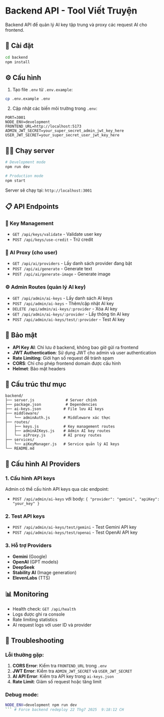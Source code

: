 # Backend API - Tool Viết Truyện

Backend API để quản lý AI key tập trung và proxy các request AI cho frontend.

## 🚀 Cài đặt

```bash
cd backend
npm install
```

## ⚙️ Cấu hình

1. Tạo file `.env` từ `.env.example`:
```bash
cp .env.example .env
```

2. Cập nhật các biến môi trường trong `.env`:
```env
PORT=3001
NODE_ENV=development
FRONTEND_URL=http://localhost:5173
ADMIN_JWT_SECRET=your_super_secret_admin_jwt_key_here
USER_JWT_SECRET=your_super_secret_user_jwt_key_here
```

## 🏃‍♂️ Chạy server

```bash
# Development mode
npm run dev

# Production mode
npm start
```

Server sẽ chạy tại: `http://localhost:3001`

## 📋 API Endpoints

### 🔑 Key Management
- `GET /api/keys/validate` - Validate user key
- `POST /api/keys/use-credit` - Trừ credit

### 🤖 AI Proxy (cho user)
- `GET /api/ai/providers` - Lấy danh sách provider đang bật
- `POST /api/ai/generate` - Generate text
- `POST /api/ai/generate-image` - Generate image

### ⚙️ Admin Routes (quản lý AI key)
- `GET /api/admin/ai-keys` - Lấy danh sách AI keys
- `POST /api/admin/ai-keys` - Thêm/cập nhật AI key
- `DELETE /api/admin/ai-keys/:provider` - Xóa AI key
- `GET /api/admin/ai-keys/:provider` - Lấy thông tin AI key
- `POST /api/admin/ai-keys/test/:provider` - Test AI key

## 🔐 Bảo mật

- **API Key AI**: Chỉ lưu ở backend, không bao giờ gửi ra frontend
- **JWT Authentication**: Sử dụng JWT cho admin và user authentication
- **Rate Limiting**: Giới hạn số request để tránh spam
- **CORS**: Chỉ cho phép frontend domain được cấu hình
- **Helmet**: Bảo mật headers

## 📁 Cấu trúc thư mục

```
backend/
├── server.js              # Server chính
├── package.json           # Dependencies
├── ai-keys.json          # File lưu AI keys
├── middleware/
│   └── adminAuth.js      # Middleware xác thực
├── routes/
│   ├── keys.js           # Key management routes
│   ├── adminAIKeys.js    # Admin AI key routes
│   └── aiProxy.js        # AI proxy routes
├── services/
│   └── aiKeyManager.js   # Service quản lý AI keys
└── README.md
```

## 🔧 Cấu hình AI Providers

### 1. Cấu hình API keys
Admin có thể cấu hình API keys qua các endpoint:
- `POST /api/admin/ai-keys` với body: `{ "provider": "gemini", "apiKey": "your_key" }`

### 2. Test API keys
- `POST /api/admin/ai-keys/test/gemini` - Test Gemini API key
- `POST /api/admin/ai-keys/test/openai` - Test OpenAI API key

### 3. Hỗ trợ Providers
- **Gemini** (Google)
- **OpenAI** (GPT models)
- **DeepSeek**
- **Stability AI** (Image generation)
- **ElevenLabs** (TTS)

## 📊 Monitoring

- Health check: `GET /api/health`
- Logs được ghi ra console
- Rate limiting statistics
- AI request logs với user ID và provider

## 🚨 Troubleshooting

### Lỗi thường gặp:
1. **CORS Error**: Kiểm tra `FRONTEND_URL` trong `.env`
2. **JWT Error**: Kiểm tra `ADMIN_JWT_SECRET` và `USER_JWT_SECRET`
3. **AI API Error**: Kiểm tra API key trong `ai-keys.json`
4. **Rate Limit**: Giảm số request hoặc tăng limit

### Debug mode:
```bash
NODE_ENV=development npm run dev
``` # Force backend redeploy 22 Thg7 2025  9:18:12 CH

